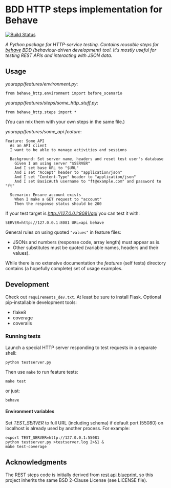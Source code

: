 # BDD HTTP steps implementation for Behave

[![Build Status](https://travis-ci.org/mikek/behave-http.svg?branch=master)](https://travis-ci.org/mikek/behave-http)

*A Python package for HTTP-service testing. Contains reusable steps for
[behave][1] BDD (behaviour-driven development) tool. It's mostly useful for
testing REST APIs and interacting with JSON data.*

## Usage

*yourapp/features/environment.py*:

    from behave_http.environment import before_scenario

*yourapp/features/steps/some_http_stuff.py*:

    from behave_http.steps import *

(You can mix them with your own steps in the same file.)

*yourapp/features/some_api.feature*:

    Feature: Some API
      As an API client
      I want to be able to manage activities and sessions

      Background: Set server name, headers and reset test user's database
        Given I am using server "$SERVER"
        And I set base URL to "$URL"
        And I set "Accept" header to "application/json"
        And I set "Content-Type" header to "application/json"
        And I set BasicAuth username to "ft@example.com" and password to "ft"

      Scenario: Ensure account exists
        When I make a GET request to "account"
        Then the response status should be 200

If your test target is *http://127.0.0.1:8081/api* you can test it with:

    SERVER=http://127.0.0.1:8081 URL=api behave

General rules on using quoted `"values"` in feature files:

 * JSONs and numbers (response code, array length) must appear as is.
 * Other substitutes must be quoted (variable names, headers and their values).

While there is no extensive documentation the *features* (self tests) directory
contains (a hopefully complete) set of usage examples.

## Development

Check out `requirements_dev.txt`. At least be sure to install Flask. Optional
pip-installable development tools:

 * flake8
 * coverage
 * coveralls

### Running tests

Launch a special HTTP server responding to test requests in a separate shell:

    python testserver.py

Then use `make` to run feature tests:

    make test

or just:

    behave

#### Environment variables

Set *TEST_SERVER* to full URL (including schema) if default port (55080) on
localhost is already used by another process. For example:

    export TEST_SERVER=http://127.0.0.1:55081
    python testserver.py >testserver.log 2>&1 &
    make test-coverage

## Acknowledgments

The REST steps code is initially derived from [rest api blueprint][2], so this
project inherits the same BSD 2-Clause License (see LICENSE file).

[1]: http://pythonhosted.org/behave/
[2]: https://bitbucket.org/tcorbettclark/rest-api-blueprint
